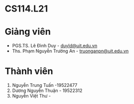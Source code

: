 # CS114.L21
# Giảng viên
- PGS.TS. Lê Đình Duy - duyld@uit.edu.vn
- Ths. Phạm Nguyễn Trường An - truonganpn@uit.edu.vn
# Thành viên
1. Nguyễn Trung Tuấn -19522477
2. Dương Nguyễn Thuận - 19522312
3. Nguyễn Việt Thư - 
